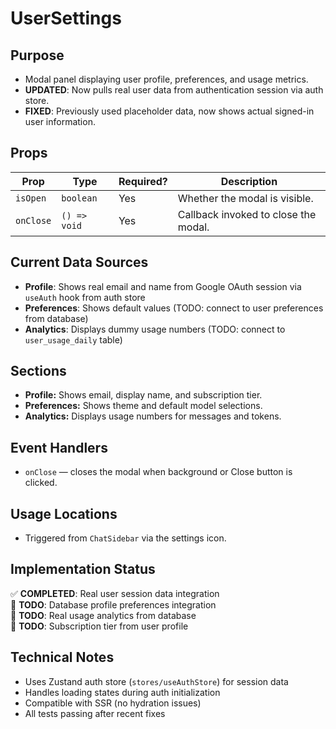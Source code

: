# UserSettings

## Purpose

- Modal panel displaying user profile, preferences, and usage metrics.
- **UPDATED**: Now pulls real user data from authentication session via auth store.
- **FIXED**: Previously used placeholder data, now shows actual signed-in user information.

## Props

| Prop      | Type         | Required? | Description                          |
| --------- | ------------ | --------- | ------------------------------------ |
| `isOpen`  | `boolean`    | Yes       | Whether the modal is visible.        |
| `onClose` | `() => void` | Yes       | Callback invoked to close the modal. |

## Current Data Sources

- **Profile**: Shows real email and name from Google OAuth session via `useAuth` hook from auth store
- **Preferences**: Shows default values (TODO: connect to user preferences from database)
- **Analytics**: Displays dummy usage numbers (TODO: connect to `user_usage_daily` table)

## Sections

- **Profile:** Shows email, display name, and subscription tier.
- **Preferences:** Shows theme and default model selections.
- **Analytics:** Displays usage numbers for messages and tokens.

## Event Handlers

- `onClose` — closes the modal when background or Close button is clicked.

## Usage Locations

- Triggered from `ChatSidebar` via the settings icon.

## Implementation Status

✅ **COMPLETED**: Real user session data integration  
🔄 **TODO**: Database profile preferences integration  
🔄 **TODO**: Real usage analytics from database  
🔄 **TODO**: Subscription tier from user profile

## Technical Notes

- Uses Zustand auth store (`stores/useAuthStore`) for session data
- Handles loading states during auth initialization
- Compatible with SSR (no hydration issues)
- All tests passing after recent fixes
